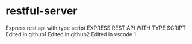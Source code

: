 # restful-server

Express rest api with type script 
EXPRESS REST API WITH TYPE SCRIPT
Edited in github1
Edited in github2
Edited in vscode 1